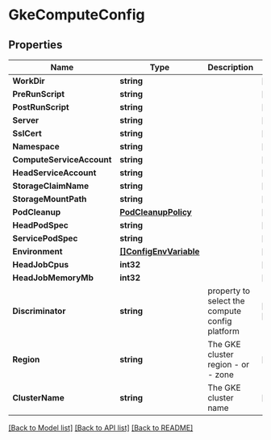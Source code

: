 # GkeComputeConfig

## Properties

Name | Type | Description | Notes
------------ | ------------- | ------------- | -------------
**WorkDir** | **string** |  | [optional] 
**PreRunScript** | **string** |  | [optional] 
**PostRunScript** | **string** |  | [optional] 
**Server** | **string** |  | [optional] 
**SslCert** | **string** |  | [optional] 
**Namespace** | **string** |  | [optional] 
**ComputeServiceAccount** | **string** |  | [optional] 
**HeadServiceAccount** | **string** |  | [optional] 
**StorageClaimName** | **string** |  | [optional] 
**StorageMountPath** | **string** |  | [optional] 
**PodCleanup** | [**PodCleanupPolicy**](PodCleanupPolicy.md) |  | [optional] 
**HeadPodSpec** | **string** |  | [optional] 
**ServicePodSpec** | **string** |  | [optional] 
**Environment** | [**[]ConfigEnvVariable**](ConfigEnvVariable.md) |  | [optional] 
**HeadJobCpus** | **int32** |  | [optional] 
**HeadJobMemoryMb** | **int32** |  | [optional] 
**Discriminator** | **string** | property to select the compute config platform | [optional] [readonly] 
**Region** | **string** | The GKE cluster region - or - zone | [optional] 
**ClusterName** | **string** | The GKE cluster name | [optional] 

[[Back to Model list]](../README.md#documentation-for-models) [[Back to API list]](../README.md#documentation-for-api-endpoints) [[Back to README]](../README.md)


